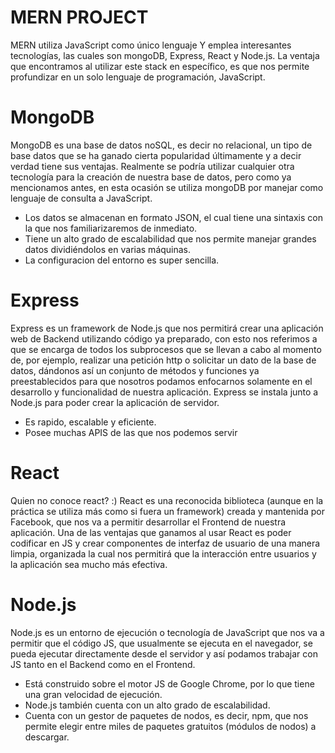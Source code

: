 # MERN PROJECT

MERN utiliza JavaScript como único lenguaje Y emplea interesantes tecnologías, las cuales son mongoDB, Express, React y Node.js. La ventaja que encontramos al utilizar este stack en específico, es que nos permite profundizar en un solo lenguaje de programación, JavaScript.

# MongoDB

MongoDB es una base de datos noSQL, es decir no relacional, un tipo de base datos que se ha ganado cierta popularidad últimamente y a decir verdad tiene sus ventajas. Realmente se podría utilizar cualquier otra tecnología para la creación de nuestra base de datos, pero como ya mencionamos antes, en esta ocasión se utiliza mongoDB por manejar como lenguaje de consulta a JavaScript.
- Los datos se almacenan en formato JSON, el cual tiene una sintaxis con la que nos familiarizaremos de inmediato.
- Tiene un alto grado de escalabilidad que nos permite manejar grandes datos dividiéndolos en varias máquinas.
- La configuracion del entorno es super sencilla.

# Express
Express es un framework de Node.js que nos permitirá crear una aplicación web de Backend utilizando código ya preparado, con esto nos referimos a que se encarga de todos los subprocesos que se llevan a cabo al momento de, por ejemplo, realizar una petición http o solicitar un dato de la base de datos, dándonos así un conjunto de métodos y funciones ya preestablecidos para que nosotros podamos enfocarnos solamente en el desarrollo y funcionalidad de nuestra aplicación. Express se instala junto a Node.js para poder crear la aplicación de servidor.
- Es rapido, escalable y eficiente.
- Posee muchas APIS de las que nos podemos servir

# React
Quien no conoce react? :)
React es una reconocida biblioteca (aunque en la práctica se utiliza más como si fuera un framework) creada y mantenida por Facebook, que nos va a permitir desarrollar el Frontend de nuestra aplicación. Una de las ventajas que ganamos al usar React es poder codificar en JS y crear componentes de interfaz de usuario de una manera limpia, organizada la cual nos permitirá que la interacción entre usuarios y la aplicación sea mucho más efectiva.

# Node.js
Node.js es un entorno de ejecución o tecnología de JavaScript que nos va a permitir que el código JS, que usualmente se ejecuta en el navegador, se pueda ejecutar directamente desde el servidor y así podamos trabajar con JS tanto en el Backend como en el Frontend. 
- Está construido sobre el motor JS de Google Chrome, por lo que tiene una gran velocidad de ejecución.
- Node.js también cuenta con un alto grado de escalabilidad.
- Cuenta con un gestor de paquetes de nodos, es decir, npm, que nos permite elegir entre miles de paquetes gratuitos (módulos de nodos) a descargar.